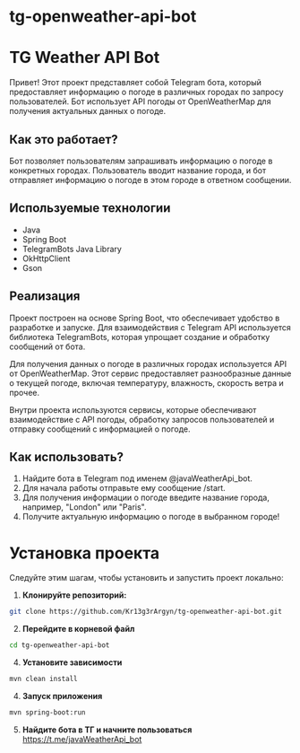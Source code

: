 # tg-openweather-api-bot
# TG Weather API Bot

Привет! Этот проект представляет собой Telegram бота, который предоставляет информацию о погоде в различных городах по запросу пользователей. Бот использует API погоды от OpenWeatherMap для получения актуальных данных о погоде.

## Как это работает?

Бот позволяет пользователям запрашивать информацию о погоде в конкретных городах. Пользователь вводит название города, и бот отправляет информацию о погоде в этом городе в ответном сообщении.

## Используемые технологии

- Java
- Spring Boot
- TelegramBots Java Library
- OkHttpClient
- Gson

## Реализация

Проект построен на основе Spring Boot, что обеспечивает удобство в разработке и запуске. Для взаимодействия с Telegram API используется библиотека TelegramBots, которая упрощает создание и обработку сообщений от бота. 

Для получения данных о погоде в различных городах используется API от OpenWeatherMap. Этот сервис предоставляет разнообразные данные о текущей погоде, включая температуру, влажность, скорость ветра и прочее.

Внутри проекта используются сервисы, которые обеспечивают взаимодействие с API погоды, обработку запросов пользователей и отправку сообщений с информацией о погоде.

## Как использовать?

1. Найдите бота в Telegram под именем @javaWeatherApi_bot.
2. Для начала работы отправьте ему сообщение /start.
3. Для получения информации о погоде введите название города, например, "London" или "Paris".
4. Получите актуальную информацию о погоде в выбранном городе!

# Установка проекта

Следуйте этим шагам, чтобы установить и запустить проект локально:

1. **Клонируйте репозиторий:**

```bash
git clone https://github.com/Kr13g3rArgyn/tg-openweather-api-bot.git
```
2. **Перейдите в корневой файл**
```bash
cd tg-openweather-api-bot
```
4. **Установите зависимости**
```bash
mvn clean install
```
4. **Запуск приложения**
```bash
mvn spring-boot:run
```
5. **Найдите бота в ТГ и начните пользоваться**
https://t.me/javaWeatherApi_bot
